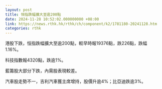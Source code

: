 ```yaml
---
layout: post
title: 恒指跌幅擴大至逾200點
date: 2024-11-28 10:52:02.000000000 +08:00
link: https://news.rthk.hk/rthk/ch/component/k2/1781180-20241128.htm
categories: rthk
---
```


港股下跌，恒指跌幅擴大至逾200點，較早時報19376點，跌226點，跌幅1.16%。

科技指數報4320點，跌逾1%。

藍籌股大部分下跌，內需股表現較差。

汽車股走勢不一，吉利汽車獲主席增持，股價升逾4%；比亞迪跌逾3%。
